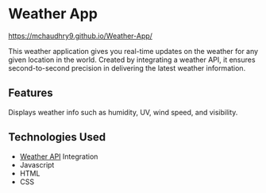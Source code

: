 # Weather App
https://mchaudhry9.github.io/Weather-App/

This weather application gives you real-time updates on the weather for any given location in the world. Created by integrating a weather API, it ensures second-to-second precision in delivering the latest weather information. 

## Features 
Displays weather info such as humidity, UV, wind speed, and visibility.

## Technologies Used
- [Weather API](https://openweathermap.org/api) Integration
- Javascript
- HTML
- CSS
